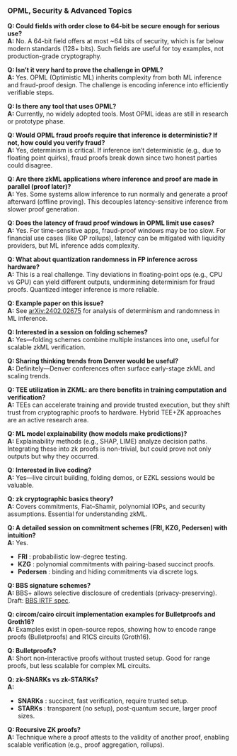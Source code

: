 ### OPML, Security & Advanced Topics

**Q: Could fields with order close to 64-bit be secure enough for serious use?**<br/>
**A:** No. A 64-bit field offers at most ~64 bits of security, which is far below modern standards (128+ bits). Such fields are useful for toy examples, not production-grade cryptography.

**Q: Isn’t it very hard to prove the challenge in OPML?**<br/>
**A:** Yes. OPML (Optimistic ML) inherits complexity from both ML inference and fraud-proof design. The challenge is encoding inference into efficiently verifiable steps.

**Q: Is there any tool that uses OPML?**<br/>
**A:** Currently, no widely adopted tools. Most OPML ideas are still in research or prototype phase.

**Q: Would OPML fraud proofs require that inference is deterministic? If not, how could you verify fraud?**<br/>
**A:** Yes, determinism is critical. If inference isn’t deterministic (e.g., due to floating point quirks), fraud proofs break down since two honest parties could disagree.

**Q: Are there zkML applications where inference and proof are made in parallel (proof later)?**<br/>
**A:** Yes. Some systems allow inference to run normally and generate a proof afterward (offline proving). This decouples latency-sensitive inference from slower proof generation.

**Q: Does the latency of fraud proof windows in OPML limit use cases?**<br/>
**A:** Yes. For time-sensitive apps, fraud-proof windows may be too slow. For financial use cases (like OP rollups), latency can be mitigated with liquidity providers, but ML inference adds complexity.

**Q: What about quantization randomness in FP inference across hardware?**<br/>
**A:** This is a real challenge. Tiny deviations in floating-point ops (e.g., CPU vs GPU) can yield different outputs, undermining determinism for fraud proofs. Quantized integer inference is more reliable.

**Q: Example paper on this issue?**<br/>
**A:** See [arXiv:2402.02675](https://arxiv.org/abs/2402.02675) for analysis of determinism and randomness in ML inference.

**Q: Interested in a session on folding schemes?**<br/>
**A:** Yes—folding schemes combine multiple instances into one, useful for scalable zkML verification.

**Q: Sharing thinking trends from Denver would be useful?**<br/>
**A:** Definitely—Denver conferences often surface early-stage zkML and scaling trends.

**Q: TEE utilization in ZKML: are there benefits in training computation and verification?**<br/>
**A:** TEEs can accelerate training and provide trusted execution, but they shift trust from cryptographic proofs to hardware. Hybrid TEE+ZK approaches are an active research area.

**Q: ML model explainability (how models make predictions)?**<br/>
**A:** Explainability methods (e.g., SHAP, LIME) analyze decision paths. Integrating these into zk proofs is non-trivial, but could prove not only outputs but why they occurred.

**Q: Interested in live coding?**<br/>
**A:** Yes—live circuit building, folding demos, or EZKL sessions would be valuable.

**Q: zk cryptographic basics theory?**<br/>
**A:** Covers commitments, Fiat–Shamir, polynomial IOPs, and security assumptions. Essential for understanding zkML.

**Q: A detailed session on commitment schemes (FRI, KZG, Pedersen) with intuition?**<br/>
**A:** Yes.

* **FRI** : probabilistic low-degree testing.
* **KZG** : polynomial commitments with pairing-based succinct proofs.
* **Pedersen** : binding and hiding commitments via discrete logs.

**Q: BBS signature schemes?**<br/>
**A:** BBS+ allows selective disclosure of credentials (privacy-preserving). Draft: [BBS IRTF spec](https://identity.foundation/bbs-signature/draft-irtf-cfrg-bbs-signatures.html).

**Q: circom/cairo circuit implementation examples for Bulletproofs and Groth16?**<br/>
**A:** Examples exist in open-source repos, showing how to encode range proofs (Bulletproofs) and R1CS circuits (Groth16).

**Q: Bulletproofs?**<br/>
**A:** Short non-interactive proofs without trusted setup. Good for range proofs, but less scalable for complex ML circuits.

**Q: zk-SNARKs vs zk-STARKs?**<br/>
**A:**

* **SNARKs** : succinct, fast verification, require trusted setup.
* **STARKs** : transparent (no setup), post-quantum secure, larger proof sizes.

**Q: Recursive ZK proofs?**<br/>
**A:** Technique where a proof attests to the validity of another proof, enabling scalable verification (e.g., proof aggregation, rollups).
